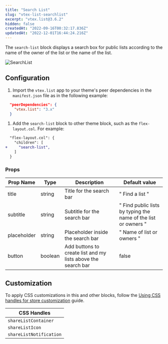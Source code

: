 ```yaml
---
title: "Search List"
slug: "vtex-list-searchlist"
excerpt: "vtex.list@3.6.2"
hidden: false
createdAt: "2022-09-16T00:32:17.836Z"
updatedAt: "2022-12-01T16:44:24.216Z"
---
```

The `search-list` block displays a search box for public lists according to the name of the owner of the list or the name of the list.

![SearchList](https://cdn.jsdelivr.net/gh/vtexdocs/dev-portal-content@main/images/vtex-list-searchlist-0.gif)

## Configuration

1. Import the `vtex.list` app to your theme's peer dependencies in the `manifest.json` file as in the following example:

```json
  "peerDependencies": {
    "vtex.list": "3.x"
  }
```

1. Add the `search-list` block to other theme block, such as the `flex-layout.col`. For example:

```diff
  "flex-layout.col": {
    "children": [
+     "search-list",
    ]
  }
```

### Props

| Prop Name   | Type    | Description                                                  | Default value                                                  |
| ----------- | ------- | ------------------------------------------------------------ | -------------------------------------------------------------- |
| title       | string  | Title for the search bar                                     | " Find a list "                                                |
| subtitle    | string  | Subtitle for the search bar                                  | " Find public lists by typing the name of the list or owners " |
| placeholder | string  | Placeholder inside the search bar                            | " Name of list or owners "                                     |
| button      | boolean | Add buttons to create list and my lists above the search bar | false                                                          |

## Customization

To apply CSS customizations in this and other blocks, follow the [Using CSS handles for store customization](https://developers.vtex.com/vtex-developer-docs/docs/vtex-io-documentation-using-css-handles-for-store-customization) guide.

| CSS Handles             |
| ----------------------- |
| `shareListContainer`    |
| `shareListIcon`         |
| `shareListNotification` |